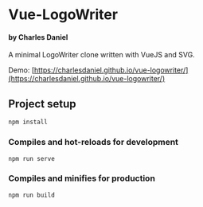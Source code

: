 # Vue-LogoWriter
#### by Charles Daniel

A minimal LogoWriter clone written with VueJS and SVG.

Demo: [https://charlesdaniel.github.io/vue-logowriter/](https://charlesdaniel.github.io/vue-logowriter/)

## Project setup
```
npm install
```

### Compiles and hot-reloads for development
```
npm run serve
```

### Compiles and minifies for production
```
npm run build
```
